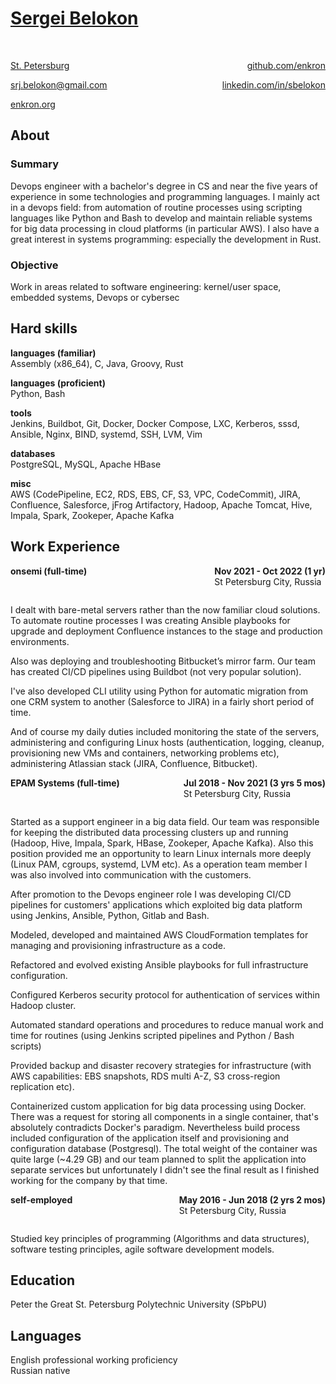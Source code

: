 # [Sergei Belokon](/download/cv.pdf)

<br>
<p style="text-align:left;">
    <a href="https://www.google.com/maps/place/St+Petersburg,+Russia/@59.940117,29.8145062,10z">St. Petersburg</a>
    <span style="float:right;">
        <a href="https://github.com/enkron">github.com/enkron</a>
    </span>
</p>

<p style="text-align:left;">
    <a href="mailto:srj.belokon@gmail.com">srj.belokon@gmail.com</a>
    <span style="float:right;">
        <a href="https://linkedin.com/in/sbelokon">linkedin.com/in/sbelokon</a>
    </span>
</p>

<p style="text-align:left;">
    <a href="https://enkron.org">enkron.org</a>
</p>

## About

### Summary

Devops engineer with a bachelor\'s degree in CS and near the five years of
experience in some technologies and programming languages.
I mainly act in a devops field: from automation of routine processes using
scripting languages like Python and Bash to develop and maintain reliable
systems for big data processing in cloud platforms (in particular AWS).
I also have a great interest in systems programming: especially the development
in Rust.

### Objective
Work in areas related to software engineering: kernel/user space,
embedded systems, Devops or cybersec

## Hard skills

**languages (familiar)**<br>
Assembly (x86_64), C, Java, Groovy, Rust

**languages (proficient)**<br>
Python, Bash

**tools**<br>
Jenkins, Buildbot, Git, Docker, Docker Compose, LXC, Kerberos, sssd,
Ansible, Nginx, BIND, systemd, SSH, LVM, Vim

**databases**<br>
PostgreSQL, MySQL, Apache HBase

**misc**<br>
AWS (CodePipeline, EC2, RDS, EBS, CF, S3, VPC, CodeCommit), JIRA,
Confluence, Salesforce, jFrog Artifactory, Hadoop, Apache Tomcat, Hive,
Impala, Spark, Zookeper, Apache Kafka

## Work Experience

<p style="text-align:left;">
    <b>onsemi (full-time)</b>
    <span style="float:right;">
        <b>Nov 2021 - Oct 2022 (1 yr)</b><br>
        St Petersburg City, Russia
    </span>
</p>
<br>

I dealt with bare-metal servers rather than the now familiar cloud solutions.
To automate routine processes I was creating Ansible playbooks for upgrade and
deployment Confluence instances to the stage and production environments.

Also was deploying and troubleshooting Bitbucket’s mirror farm.  Our team has
created CI/CD pipelines using Buildbot (not very popular solution).

I\'ve also developed CLI utility using Python for automatic migration from one
CRM system to another (Salesforce to JIRA) in a fairly short period of time.

And of course my daily duties included monitoring the state of the servers,
administering and configuring Linux hosts (authentication, logging, cleanup,
provisioning new VMs and containers, networking problems etc), administering
Atlassian stack (JIRA, Confluence, Bitbucket).

<p style="text-align:left;">
    <b>EPAM Systems (full-time)</b>
    <span style="float:right;">
        <b>Jul 2018 - Nov 2021 (3 yrs 5 mos)</b><br>
        St Petersburg City, Russia
    </span>
</p>
<br>

Started as a support engineer in a big data field.  Our team was responsible
for keeping the distributed data processing clusters up and running (Hadoop,
Hive, Impala, Spark, HBase, Zookeper, Apache Kafka). Also this position
provided me an opportunity to learn Linux internals more deeply (Linux PAM,
cgroups, systemd, LVM etc).  As a operation team member I was also involved
into communication with the customers.

After promotion to the Devops engineer role I was developing CI/CD pipelines
for customers\' applications which exploited big data platform using Jenkins,
Ansible, Python, Gitlab and Bash.

Modeled, developed and maintained AWS CloudFormation templates for managing and
provisioning infrastructure as a code.

Refactored and evolved existing Ansible playbooks for full infrastructure
configuration.

Configured Kerberos security protocol for authentication of services within
Hadoop cluster.

Automated standard operations and procedures to reduce manual work and time for
routines (using Jenkins scripted pipelines and Python / Bash scripts)

Provided backup and disaster recovery strategies for infrastructure (with AWS
capabilities: EBS snapshots, RDS multi A-Z, S3 cross-region replication etc).

Containerized custom application for big data processing using Docker. There
was a request for storing all components in a single container, that\'s
absolutely contradicts Docker\'s paradigm. Nevertheless build process included
configuration of the application itself and provisioning and configuration
database (Postgresql). The total weight of the container was quite large (~4.29
GB) and our team planned to split the application into separate services but
unfortunately I didn\'t see the final result as I finished working for the
company by that time.

<p style="text-align:left;">
    <b>self-employed</b>
    <span style="float:right;">
        <b>May 2016 - Jun 2018 (2 yrs 2 mos)</b><br>
        St Petersburg City, Russia
    </span>
</p>
<br>

Studied key principles of programming (Algorithms and data structures),
software testing principles, agile software development models.

## Education

Peter the Great St. Petersburg Polytechnic University (SPbPU)

## Languages

English professional working proficiency<br>
Russian native
